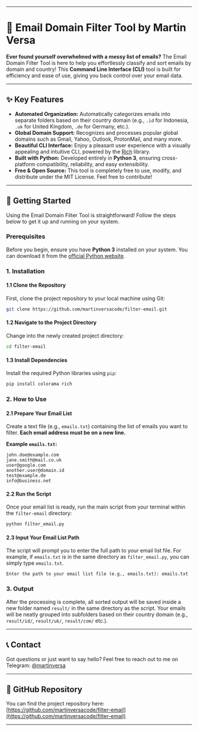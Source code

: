 -----

# 📧 Email Domain Filter Tool by Martin Versa

**Ever found yourself overwhelmed with a messy list of emails?** The Email Domain Filter Tool is here to help you effortlessly classify and sort emails by domain and country\! This **Command Line Interface (CLI)** tool is built for efficiency and ease of use, giving you back control over your email data.

-----

## ✨ Key Features

  * **Automated Organization:** Automatically categorizes emails into separate folders based on their country domain (e.g., `.id` for Indonesia, `.uk` for United Kingdom, `.de` for Germany, etc.).
  * **Global Domain Support:** Recognizes and processes popular global domains such as Gmail, Yahoo, Outlook, ProtonMail, and many more.
  * **Beautiful CLI Interface:** Enjoy a pleasant user experience with a visually appealing and intuitive CLI, powered by the [Rich](https://rich.readthedocs.io/en/stable/) library.
  * **Built with Python:** Developed entirely in **Python 3**, ensuring cross-platform compatibility, reliability, and easy extensibility.
  * **Free & Open Source:** This tool is completely free to use, modify, and distribute under the MIT License. Feel free to contribute\!

-----

## 🚀 Getting Started

Using the Email Domain Filter Tool is straightforward\! Follow the steps below to get it up and running on your system.

### Prerequisites

Before you begin, ensure you have **Python 3** installed on your system. You can download it from the [official Python website](https://www.python.org/downloads/).

### 1\. Installation

#### 1.1 Clone the Repository

First, clone the project repository to your local machine using Git:

```bash
git clone https://github.com/martinversacode/filter-email.git
```

#### 1.2 Navigate to the Project Directory

Change into the newly created project directory:

```bash
cd filter-email
```

#### 1.3 Install Dependencies

Install the required Python libraries using `pip`:

```bash
pip install colorama rich
```

### 2\. How to Use

#### 2.1 Prepare Your Email List

Create a text file (e.g., `emails.txt`) containing the list of emails you want to filter. **Each email address must be on a new line.**

**Example `emails.txt`:**

```
john.doe@example.com
jane.smith@mail.co.uk
user@google.com
another.user@domain.id
test@example.de
info@business.net
```

#### 2.2 Run the Script

Once your email list is ready, run the main script from your terminal within the `filter-email` directory:

```bash
python filter_email.py
```

#### 2.3 Input Your Email List Path

The script will prompt you to enter the full path to your email list file. For example, if `emails.txt` is in the same directory as `filter_email.py`, you can simply type `emails.txt`.

```
Enter the path to your email list file (e.g., emails.txt): emails.txt
```

### 3\. Output

After the processing is complete, all sorted output will be saved inside a new folder named `result/` in the same directory as the script. Your emails will be neatly grouped into subfolders based on their country domain (e.g., `result/id/`, `result/uk/`, `result/com/` etc.).

-----

## 📞 Contact

Got questions or just want to say hello? Feel free to reach out to me on Telegram: [@martinversa](https://t.me/martinversa)

-----

## 🔗 GitHub Repository

You can find the project repository here: [https://github.com/martinversacode/filter-email](https://github.com/martinversacode/filter-email)

-----
